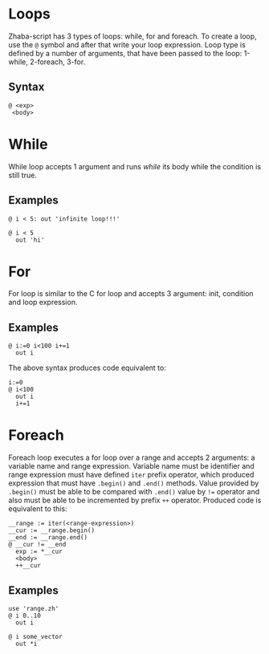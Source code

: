 # Loops

Zhaba-script has 3 types of loops: while, for and foreach. To create a loop, use the `@` symbol and after that write your loop expression. Loop type is defined by a number of arguments, that have been passed to the loop: 1-while, 2-foreach, 3-for.

## Syntax

```zh
@ <exp>
 <body>
```

# While

While loop accepts 1 argument and runs _while_ its body while the condition is still true.

## Examples

```zh
@ i < 5: out 'infinite loop!!!'
```

```zh
@ i < 5
  out 'hi'
```

# For

For loop is similar to the C for loop and accepts 3 argument: init, condition and loop expression.

## Examples

```zh
@ i:=0 i<100 i+=1
  out i
```

The above syntax produces code equivalent to:

```zh
i:=0
@ i<100
  out i
  i+=1
```

# Foreach

Foreach loop executes a for loop over a range and accepts 2 arguments: a variable name and range expression. Variable name must be identifier and range expression must have defined `iter` prefix operator, which produced expression that must have `.begin()` and `.end()` methods. Value provided by `.begin()` must be able to be compared with `.end()` value by `!=` operator and also must be able to be incremented by prefix `++` operator. Produced code is equivalent to this:

```zh
__range := iter(<range-expression>)
__cur := __range.begin()
__end := __range.end()
@ __cur != __end
  exp := *__cur
  <body>
  ++__cur
```

## Examples

```zh
use 'range.zh'
@ i 0..10
  out i
```

```zh
@ i some_vector
  out *i
```
